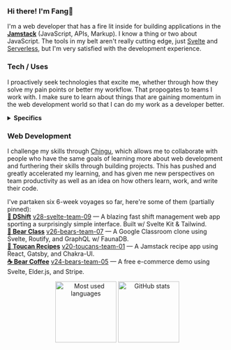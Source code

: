 ### Hi there! I'm Fang🦁

I'm a web developer that has a fire lit inside for building applications in the [**Jamstack**](https://jamstack.org/) (JavaScript, APIs, Markup). I know a thing or two about JavaScript. The tools in my belt aren't really cutting edge, just [Svelte](https://svelte.dev/) and [Serverless](https://serverless.css-tricks.com/about/), but I'm very satisfied with the development experience.

### Tech / Uses

I proactively seek technologies that excite me, whether through how they solve my pain points or better my workflow. That propogates to teams I work with. I make sure to learn about things that are gaining momentum in the web development world so that I can do my work as a developer better.

<details>
  <summary><strong>Specifics</strong></summary>
  I've built projects in many stacks. <strong>Currently</strong>...

  <p>
    As aforementioned, I heavily use Svelte, and while it does lack the maturity of a larger
    ecosystem any Svelte developer will tell you that the satisfaction from
    using it is off the charts. People are missing out. I utilize <a
      href="https://kit.svelte.dev/">Svelte Kit</a
    > as my main web app framework because of its powerful modern workflow. Its concept 
    of adapters allows it to be a static site generator and/or full stack serverless
    framework depending on the project's needs.
  </p>
  <p>
    My favorite database is <a href="https://fauna.com/">FaunaDB</a> as it is
    truly a pleasure to work with in a serverless context. Fauna Query Language
    is very flexible and
    <a href="https://graphql.org/">GraphQL</a> is so much fun... It's just that since
    Fauna makes database work go by so quick, I can only spend most of my time in
    the frontend. Literal suffering from success.
  </p>
  <p>
    I mainly deploy my Jamstack projects through <a href="https://www.netlify.com/">Netlify</a> or <a href="https://pages.cloudflare.com/">Cloudflare Pages</a>. 
  </p>

  These are some that I no longer actively peruse, in chronological order, because
  I'm using other tools that serve similar purposes (but I still love them!):

  <ol>
    <li>
      React & <a href="https://www.gatsbyjs.com/">Gatsby</a> +
      <a href="https://chakra-ui.com/">Chakra-UI</a> — I've been in the React ecosystem,
      but have moved onto Svelte & Svelte Kit + TailwindCSS as my main frontend/fullstack
      tool as I feel it's much easier to reason with.
    </li>
    <li>
      <a href="https://sapper.svelte.dev/">Sapper</a>,
      <a href="https://elderguide.com/tech/elderjs/">Elder.js</a>,
      <a href="https://routify.dev/">Routify</a>. As mentioned, I currently
      build most everything in Svelte Kit due to its usage of an unbundler
      (Vite).
    </li>
  </ol>
</details>


### Web Development

I challenge my skills through [Chingu](https://www.chingu.io/), which allows me to collaborate with people who have the same goals of learning more about web development and furthering their skills through building projects. This has pushed and greatly accelerated my learning, and has given me new perspectives on team productivity as well as an idea on how others learn, work, and write their code.

I've partaken six 6-week voyages so far, here're some of them (partially pinned):  
[**🚀 DShift**](https://dshift.netlify.app/) [v28-svelte-team-09](https://github.com/chingu-voyages/v28-svelte-team-09) — A blazing fast shift management web app sporting a surprisingly simple interface. Built w/ Svelte Kit & Tailwind.  
[**🎼 Bear Class**](https://bearclass.netlify.app/) [v26-bears-team-07](https://github.com/chingu-voyages/v26-bears-team-07) — A Google Classroom clone using Svelte, Routify, and GraphQL w/ FaunaDB.  
[**📃 Toucan Recipes**](https://toucanrecipes.netlify.app/) [v20-toucans-team-01](https://github.com/chingu-voyages/v20-toucans-team-01)  — A Jamstack recipe app using React, Gatsby, and Chakra-UI.  
[**☕ Bear Coffee**](https://bearcoffee.netlify.app/) [v24-bears-team-05](https://github.com/chingu-voyages/v24-bears-team-05)  — A free e-commerce demo using Svelte, Elder.js, and Stripe.

<p align="center">
  <img height="140" src="https://github-readme-stats.vercel.app/api/top-langs/?username=armchair-traveller&layout=compact&hide=makefile&theme=nord" alt="Most used languages" />
  <img height="140" src="https://github-readme-stats.vercel.app/api?username=armchair-traveller&show_icons=true&count_private=true&hide=stars,prs&theme=nord" alt="GitHub stats" />
</p>
